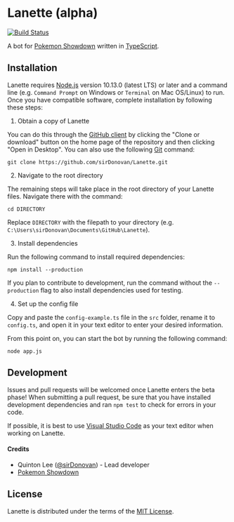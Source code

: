 # Lanette (alpha)
[![Build Status](https://api.travis-ci.com/sirDonovan/Lanette.svg?branch=master)](https://travis-ci.com/sirDonovan/Lanette)

A bot for [Pokemon Showdown][1] written in [TypeScript][2].

  [1]: https://github.com/Zarel/Pokemon-Showdown
  [2]: https://www.typescriptlang.org/

## Installation
Lanette requires [Node.js][3] version 10.13.0 (latest LTS) or later and a command line (e.g. `Command Prompt` on Windows or `Terminal` on Mac OS/Linux) to run. Once you have compatible software, complete installation by following these steps:

1. Obtain a copy of Lanette

  You can do this through the [GitHub client][4] by clicking the "Clone or download" button on the home page of the repository and then clicking "Open in Desktop". You can also use the following [Git][5] command:
  
  `git clone https://github.com/sirDonovan/Lanette.git`

  [3]: https://nodejs.org/
  [4]: https://desktop.github.com/
  [5]: https://git-scm.com/

2. Navigate to the root directory

  The remaining steps will take place in the root directory of your Lanette files. Navigate there with the command:

  `cd DIRECTORY`
  
  Replace `DIRECTORY` with the filepath to your directory (e.g. `C:\Users\sirDonovan\Documents\GitHub\Lanette`).

3. Install dependencies

  Run the following command to install required dependencies:

  `npm install --production`

  If you plan to contribute to development, run the command without the `--production` flag to also install dependencies used for testing.

4. Set up the config file

  Copy and paste the `config-example.ts` file in the `src` folder, rename it to `config.ts`, and open it in your text editor to enter your desired information.

From this point on, you can start the bot by running the following command:

  `node app.js`

## Development

  Issues and pull requests will be welcomed once Lanette enters the beta phase! When submitting a pull request, be sure that you have installed development dependencies and ran `npm test` to check for errors in your code.

  If possible, it is best to use [Visual Studio Code][6] as your text editor when working on Lanette.

  [6]: https://code.visualstudio.com/

#### Credits

  * Quinton Lee ([@sirDonovan][7]) - Lead developer
  * [Pokemon Showdown][1]

  [7]: https://github.com/sirDonovan

## License

  Lanette is distributed under the terms of the [MIT License][8].

  [8]: https://github.com/sirDonovan/Lanette/blob/master/LICENSE
